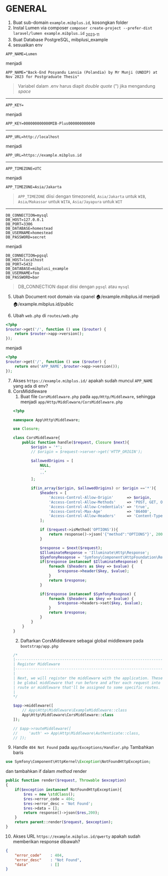 # GENERAL

1. Buat sub-domain `example.mibplus.id`, kosongkan folder
2. Instal Lumen via composer `composer create-project --prefer-dist laravel/lumen example.mibplus.id` <sub>2023-11</sub>
3. Buat Database PostgreSQL, mibplusi_example
4. sesuaikan env

```text
APP_NAME=Lumen
```
menjadi
```text
APP_NAME="Back-End Posyandu Lansia (Polandia) by Mr Munji (UNDIP) at Nov 2023 for Postgraduate Thesis"
```
>
> Variabel dalam .env harus diapit *double quote* (") jika mengandung *space*
>
---
```text
APP_KEY=
```
menjadi
```text
APP_KEY=000000000000MIB-Plus000000000000
```
---
```text
APP_URL=http://localhost
```
menjadi
```text
APP_URL=https://example.mibplus.id
```
---
```text
APP_TIMEZONE=UTC
```
menjadi
```text
APP_TIMEZONE=Asia/Jakarta
```
>
> `APP_TIMEZONE` diisi dengan timezoneId, `Asia/Jakarta` untuk `WIB`, `Asia/Makassar` untuk `WITA`, `Asia/Jayapura` untuk `WIT`
>
---
```text
DB_CONNECTION=mysql
DB_HOST=127.0.0.1
DB_PORT=3306
DB_DATABASE=homestead
DB_USERNAME=homestead
DB_PASSWORD=secret
```
menjadi
```text
DB_CONNECTION=pgsql
DB_HOST=localhost
DB_PORT=5432
DB_DATABASE=mibplusi_example
DB_USERNAME=foo
DB_PASSWORD=bar
```
>
> DB_CONNECTION dapat diisi dengan `pgsql` atau `mysql`
>


5. Ubah Document root domain via cpanel
:house:/example.mibplus.id
menjadi
:house:/example.mibplus.id/public

6. Ubah `web.php` di `routes/web.php`
```php
<?php
$router->get('/', function () use ($router) {
    return $router->app->version();
});
```
menjadi
```php
<?php
$router->get('/', function () use ($router) {
    return env('APP_NAME',$router->app->version());
});
```
7. Akses `https://example.mibplus.id/` apakah sudah muncul `APP_NAME` yang ada di env?
8. CorsMiddleware
	1. Buat file `CorsMiddleware.php` pada `app/Http/Middleware`, sehingga menjadi `app/Http/Middleware/CorsMiddleware.php`
	```php
	<?php

    namespace App\Http\Middleware;

    use Closure;

    class CorsMiddleware{
        public function handle($request, Closure $next){
            $origin = '*';
            // $origin = $request->server->get('HTTP_ORIGIN');

            $allowedOrigins = [
                NULL,
                '',
                ''
            ];

            if(in_array($origin, $allowedOrigins) or $origin =='*'){    
                $headers = [
                    'Access-Control-Allow-Origin'      => $origin,
                    'Access-Control-Allow-Methods'     => 'POST, GET, OPTIONS, PUT, DELETE',
                    'Access-Control-Allow-Credentials' => 'true',
                    'Access-Control-Max-Age'           => '86400',
                    'Access-Control-Allow-Headers'     => 'Content-Type, Authorization, X-Requested-With'
                ];

                if ($request->isMethod('OPTIONS')){
                    return response()->json('{"method":"OPTIONS"}', 200, $headers);
                }

                $response = $next($request);
                $IlluminateResponse = 'Illuminate\Http\Response';
                $SymfonyResopnse = 'Symfony\Component\HttpFoundation\Response';
                if($response instanceof $IlluminateResponse) {
                    foreach ($headers as $key => $value) {
                        $response->header($key, $value);
                    }
                    return $response;
                }

                if($response instanceof $SymfonyResopnse) {
                    foreach ($headers as $key => $value) {
                        $response->headers->set($key, $value);
                    }
                    return $response;
                }
            }
        }
    }
	```
	2. Daftarkan CorsMiddleware sebagai global middleware pada `bootstrap/app.php`
	```php
	/*
	|--------------------------------------------------------------------------
	| Register Middleware
	|--------------------------------------------------------------------------
	|
	| Next, we will register the middleware with the application. These can
	| be global middleware that run before and after each request into a
	| route or middleware that'll be assigned to some specific routes.
	|
	*/

	$app->middleware([
	    // App\Http\Middleware\ExampleMiddleware::class
	    App\Http\Middleware\CorsMiddleware::class
	]);

	// $app->routeMiddleware([
	//     'auth' => App\Http\Middleware\Authenticate::class,
	// ]);
	```
9. Handle `404 Not Found` pada `app/Exceptions/Handler.php`
Tambahkan baris
```php
use Symfony\Component\HttpKernel\Exception\NotFoundHttpException;
```
dan tambahkan if dalam *method* render
```php
public function render($request, Throwable $exception)
{
    if($exception instanceof NotFoundHttpException){
        $res = new \stdClass();
        $res->error_code = 404;
        $res->error_desc = 'Not Found';
        $res->data = [];
        return response()->json($res,200);
    }
    return parent::render($request, $exception);
}
```
10. Akses URL `https://example.mibplus.id/qwerty` apakah sudah memberikan response dibawah?
```json
{
    "error_code"    : 404,
    "error_desc"    : "Not Found",
    "data"          : []
}
```